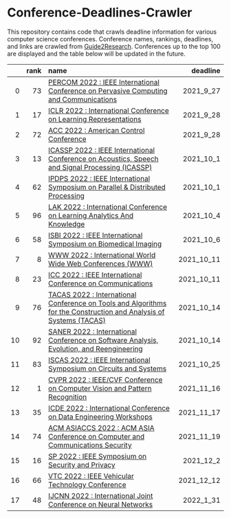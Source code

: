 # Conference-Deadlines-Crawler 

 This repository contains code that crawls deadline information for various computer science conferences. Conference names, rankings, deadlines, and links are crawled from [Guide2Research](https://www.guide2research.com/topconf/machine-learning). Conferences up to the top 100 are displayed and the table below will be updated in the future.

|    |   rank | name                                                                                                                                               |   deadline |
|---:|-------:|:---------------------------------------------------------------------------------------------------------------------------------------------------|-----------:|
|  0 |     73 | [PERCOM 2022 : IEEE International Conference on Pervasive Computing and Communications](https://www.percom.org/)                                   |  2021_9_27 |
|  1 |     17 | [ICLR 2022 : International Conference on Learning Representations](https://iclr.cc/)                                                               |  2021_9_28 |
|  2 |     72 | [ACC 2022 : American Control Conference](https://acc2022.a2c2.org/)                                                                                |  2021_9_28 |
|  3 |     13 | [ICASSP 2022 : IEEE International Conference on Acoustics, Speech and Signal Processing (ICASSP)](https://2022.ieeeicassp.org/)                    |  2021_10_1 |
|  4 |     62 | [IPDPS 2022 : IEEE International Symposium on Parallel & Distributed Processing](https://www.ipdps.org/)                                           |  2021_10_1 |
|  5 |     96 | [LAK 2022 : International Conference on Learning Analytics And Knowledge](https://www.solaresearch.org/events/lak/lak22/)                          |  2021_10_4 |
|  6 |     58 | [ISBI 2022 : IEEE International Symposium on Biomedical Imaging](https://biomedicalimaging.org/2022/)                                              |  2021_10_6 |
|  7 |      8 | [WWW 2022 : International World Wide Web Conferences (WWW)](https://www2022.thewebconf.org/)                                                       | 2021_10_11 |
|  8 |     23 | [ICC 2022 : IEEE International Conference on Communications](https://icc2022.ieee-icc.org/)                                                        | 2021_10_11 |
|  9 |     76 | [TACAS 2022 : International Conference on Tools and Algorithms for the Construction and Analysis of Systems (TACAS)](https://etaps.org/2022/tacas) | 2021_10_14 |
| 10 |     92 | [SANER 2022 : International Conference on Software Analysis, Evolution, and Reengineering](https://saner2022.uom.gr/)                              | 2021_10_14 |
| 11 |     83 | [ISCAS 2022 : IEEE International Symposium on Circuits and Systems](https://www.iscas2022.org/)                                                    | 2021_10_25 |
| 12 |      1 | [CVPR 2022 : IEEE/CVF Conference on Computer Vision and Pattern Recognition](http://cvpr2022.thecvf.com/)                                          | 2021_11_16 |
| 13 |     35 | [ICDE 2022 : International Conference on Data Engineering Workshops](https://icde2022.ieeecomputer.my/)                                            | 2021_11_17 |
| 14 |     74 | [ACM ASIACCS 2022 : ACM ASIA Conference on Computer and Communications Security](https://asiaccs2022.conferenceservice.jp/)                        | 2021_11_19 |
| 15 |     16 | [SP 2022 : IEEE Symposium on Security and Privacy](https://www.ieee-security.org/TC/SP2022/)                                                       |  2021_12_2 |
| 16 |     66 | [VTC 2022 : IEEE Vehicular Technology Conference](https://events.vtsociety.org/vtc2022-spring/)                                                    | 2021_12_12 |
| 17 |     48 | [IJCNN 2022 : International Joint Conference on Neural Networks](https://wcci2022.org/call-for-papers/)                                            |  2022_1_31 |